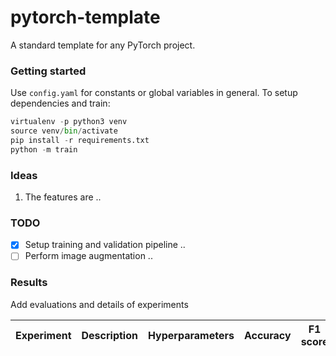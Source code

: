 # pytorch-template
A standard template for any PyTorch project.

### Getting started
Use `config.yaml` for constants or global variables in general.
To setup dependencies and train:
```python
virtualenv -p python3 venv
source venv/bin/activate
pip install -r requirements.txt
python -m train
```

### Ideas
1. The features are ..

### TODO
- [x] Setup training and validation pipeline ..
- [ ] Perform image augmentation ..

### Results
Add evaluations and details of experiments

| Experiment | Description | Hyperparameters | Accuracy | F1 score
|-|-|-|-|-|




